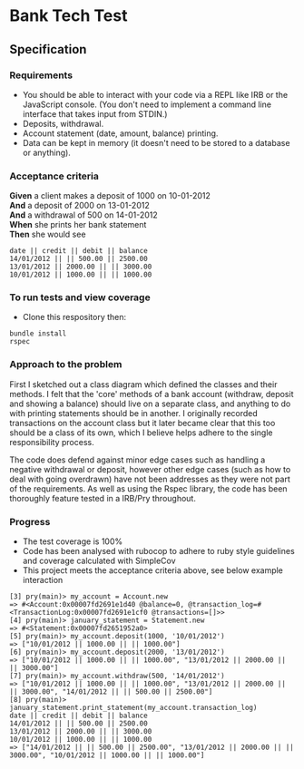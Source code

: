 # Bank Tech Test

## Specification

### Requirements

* You should be able to interact with your code via a REPL like IRB or the JavaScript console.  (You don't need to implement a command line interface that takes input from STDIN.)
* Deposits, withdrawal.
* Account statement (date, amount, balance) printing.
* Data can be kept in memory (it doesn't need to be stored to a database or anything).

### Acceptance criteria

**Given** a client makes a deposit of 1000 on 10-01-2012  
**And** a deposit of 2000 on 13-01-2012  
**And** a withdrawal of 500 on 14-01-2012  
**When** she prints her bank statement  
**Then** she would see

```
date || credit || debit || balance
14/01/2012 || || 500.00 || 2500.00
13/01/2012 || 2000.00 || || 3000.00
10/01/2012 || 1000.00 || || 1000.00
```

### To run tests and view coverage

* Clone this respository then:
```
bundle install
rspec
```

### Approach to the problem

First I sketched out a class diagram which defined the classes and their methods. I felt that the 'core' methods of a bank account (withdraw, deposit and showing a balance) should live on a separate class, and anything to do with printing statements should be in another. I originally recorded transactions on the account class but it later became clear that this too should be a class of its own, which I believe helps adhere to the single responsibility process.

The code does defend against minor edge cases such as handling a negative withdrawal or deposit, however other edge cases (such as how to deal with going overdrawn) have not been addresses as they were not part of the requirements. As well as using the Rspec library, the code has been thoroughly feature tested in a IRB/Pry throughout.  

### Progress

* The test coverage is 100%
* Code has been analysed with rubocop to adhere to ruby style guidelines and coverage calculated with SimpleCov
* This project meets the acceptance criteria above, see below example interaction

```
[3] pry(main)> my_account = Account.new
=> #<Account:0x00007fd2691e1d40 @balance=0, @transaction_log=#<TransactionLog:0x00007fd2691e1cf0 @transactions=[]>>
[4] pry(main)> january_statement = Statement.new
=> #<Statement:0x00007fd2651952a0>
[5] pry(main)> my_account.deposit(1000, '10/01/2012')
=> ["10/01/2012 || 1000.00 || || 1000.00"]
[6] pry(main)> my_account.deposit(2000, '13/01/2012')
=> ["10/01/2012 || 1000.00 || || 1000.00", "13/01/2012 || 2000.00 || || 3000.00"]
[7] pry(main)> my_account.withdraw(500, '14/01/2012')
=> ["10/01/2012 || 1000.00 || || 1000.00", "13/01/2012 || 2000.00 || || 3000.00", "14/01/2012 || || 500.00 || 2500.00"]
[8] pry(main)> january_statement.print_statement(my_account.transaction_log)
date || credit || debit || balance
14/01/2012 || || 500.00 || 2500.00
13/01/2012 || 2000.00 || || 3000.00
10/01/2012 || 1000.00 || || 1000.00
=> ["14/01/2012 || || 500.00 || 2500.00", "13/01/2012 || 2000.00 || || 3000.00", "10/01/2012 || 1000.00 || || 1000.00"]
```
